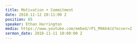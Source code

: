 ```yaml
---
title: Motivation + Commitment
date: 2018-11-12 20:11:00 Z
position: 65
speaker: Ethan Harrington
media: https://www.youtube.com/embed/rP1_M9Ah4cU?ecver=2
sermon_date: 2018-11-11 10:00:00 Z
---
```


